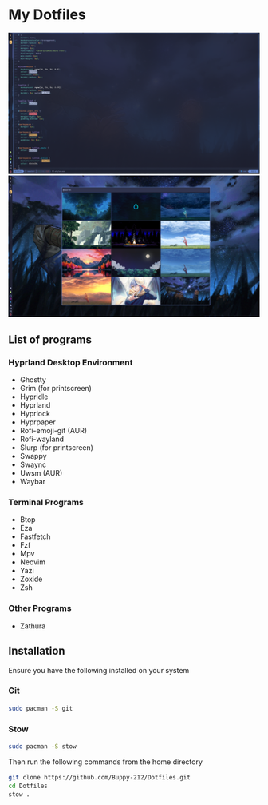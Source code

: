 # My Dotfiles

![My desktop with waybar and neovim running](Screenshots/neovim.png)
![Rofi Wallpaper Script](Screenshots/rofi.png)

## List of programs

### Hyprland Desktop Environment

- Ghostty
- Grim (for printscreen)
- Hypridle
- Hyprland
- Hyprlock
- Hyprpaper
- Rofi-emoji-git (AUR)
- Rofi-wayland
- Slurp (for printscreen)
- Swappy
- Swaync
- Uwsm (AUR)
- Waybar

### Terminal Programs

- Btop
- Eza
- Fastfetch
- Fzf
- Mpv
- Neovim
- Yazi
- Zoxide
- Zsh

### Other Programs

- Zathura

## Installation

Ensure you have the following installed on your system

### Git

```Bash
sudo pacman -S git
```

### Stow

```Bash
sudo pacman -S stow
```

Then run the following commands from the home directory

```Bash
git clone https://github.com/Buppy-212/Dotfiles.git
cd Dotfiles
stow .
```
